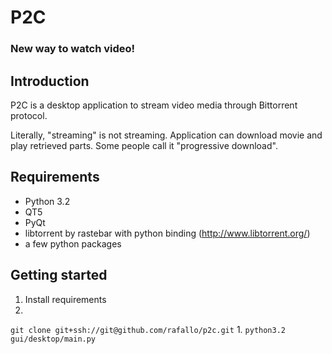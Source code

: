 P2C
===

### New way to watch video!

## Introduction

P2C is a desktop application to stream video media through Bittorrent protocol.

Literally, "streaming" is not streaming.
Application can download movie and play retrieved parts. Some people call it "progressive download".

## Requirements

- Python 3.2
- QT5
- PyQt
- libtorrent by rastebar with python binding (http://www.libtorrent.org/)
- a few python packages

## Getting started

1. Install requirements
1. 
```git clone git+ssh://git@github.com/rafallo/p2c.git```
1.
```python3.2 gui/desktop/main.py```